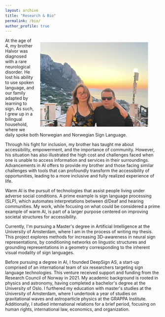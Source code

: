 ```yaml
---
layout: archive
title: "Research & Bio"
permalink: /bio/
author_profile: true
---
```

<div style="font-size: inherit;">

  <figure style="float: right; margin-left: 20px;">
    <img src="/images/photos/family2.jpeg" alt="Family" style="width: 350px; height: auto;">

  </figure>


<p>At the age of 4, my brother Halvor was diagnosed with a rare neurological disorder. He lost his ability to use spoken language, and our family adapted by learning to sign. As such, I grew up in a bilingual household, where we daily spoke both Norwegian and Norwegian Sign Language. </p>

<p>Through his fight for inclusion, my brother has taught me about accessibility, empowerment, and the importance of community. However, his situation has also illustrated the high cost and challenges faced when one is unable to access information and services in their surroundings. Advancements in AI offers to provide my brother and those facing similar challenges with tools that can profoundly transform the accessibility of opportunities, leading to a more inclusive and fully realized experience of life.</p>

<p>Warm AI is the pursuit of technologies that assist people living under adverse social conditions. A prime example is sign language processing (SLP), which automates interpretations between d/Deaf and hearing communities. My work, while focusing on what could be considered a prime example of warm AI, is part of a larger purpose centered on improving societal structures for accessibility. </p>

<p>Currently, I'm pursuing a Master's degree in Artificial Intelligence at the University of Amsterdam, where I am in the process of writing my thesis. This project explores methods for increasing 3D-awareness in neural sign representations, by conditioning networks on lingustic structures and grounding representations in a geometry corresponding to the inherent visual modality of sign languages.</p>

<p>Before pursuing a degree in AI, I founded DeepSign AS, a start-up comprised of an international team of six researchers targeting sign language technologies. This venture received support and funding from the Research Council of Norway in 2021. My academic background is rooted in physics and astronomy, having completed a bachelor's degree at the University of Oslo. I furthered my education with master's studies at the University of Amsterdam, where I undertook a year of studies on gravitational waves and astroparticle physics at the GRAPPA Institute. Additionally, I studied international relations for a brief period, focusing on human rights, international law, economics, and organization.</p>
</div>
